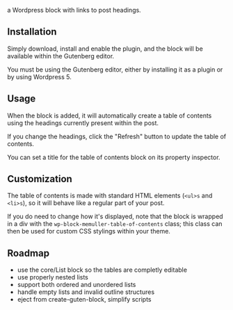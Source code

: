a Wordpress block with links to post headings.

## Installation

Simply download, install and enable the plugin, and the block will be available within the Gutenberg editor.

You must be using the Gutenberg editor, either by installing it as a plugin or by using Wordpress 5.

## Usage

When the block is added, it will automatically create a table of contents using the headings currently present within the post.

If you change the headings, click the "Refresh" button to update the table of contents.

You can set a title for the table of contents block on its property inspector. 

## Customization

The table of contents is made with standard HTML elements (`<ul>s` and `<li>s`), so it will behave like a regular part of your post.

If you do need to change how it's displayed, note that the block is wrapped in a div with the `wp-block-memuller-table-of-contents` class; this class can then be used for custom CSS stylings within your theme.

## Roadmap

- use the core/List block so the tables are completly editable
- use properly nested lists
- support both ordered and unordered lists
- handle empty lists and invalid outline structures
- eject from create-guten-block, simplify scripts
